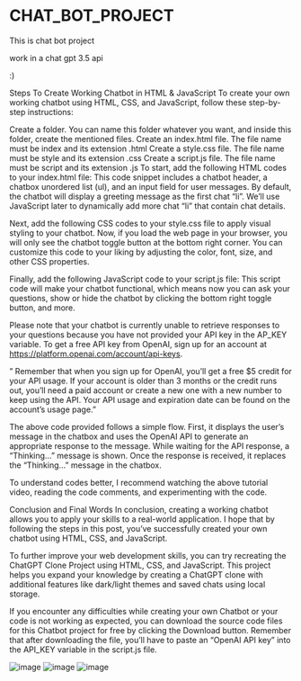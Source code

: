 # CHAT_BOT_PROJECT

This is chat bot project 

work in a chat gpt 3.5 api

:)

Steps To Create Working Chatbot in HTML & JavaScript
To create your own working chatbot using HTML, CSS, and JavaScript, follow these step-by-step instructions:



Create a folder. You can name this folder whatever you want, and inside this folder, create the mentioned files.
Create an index.html file. The file name must be index and its extension .html
Create a style.css file. The file name must be style and its extension .css
Create a script.js file. The file name must be script and its extension .js
To start, add the following HTML codes to your index.html file: This code snippet includes a chatbot header, a chatbox unordered list (ul), and an input field for user messages. By default, the chatbot will display a greeting message as the first chat “li”. We’ll use JavaScript later to dynamically add more chat “li” that contain chat details.


Next, add the following CSS codes to your style.css file to apply visual styling to your chatbot. Now, if you load the web page in your browser, you will only see the chatbot toggle button at the bottom right corner. You can customize this code to your liking by adjusting the color, font, size, and other CSS properties.

Finally, add the following JavaScript code to your script.js file: This script code will make your chatbot functional, which means now you can ask your questions, show or hide the chatbot by clicking the bottom right toggle button, and more.

Please note that your chatbot is currently unable to retrieve responses to your questions because you have not provided your API key in the AP_KEY variable. To get a free API key from OpenAI, sign up for an account at https://platform.openai.com/account/api-keys.

” Remember that when you sign up for OpenAI, you’ll get a free $5 credit for your API usage. If your account is older than 3 months or the credit runs out, you’ll need a paid account or create a new one with a new number to keep using the API. Your API usage and expiration date can be found on the account’s usage page.”

The above code provided follows a simple flow. First, it displays the user’s message in the chatbox and uses the OpenAI API to generate an appropriate response to the message. While waiting for the API response, a “Thinking…” message is shown. Once the response is received, it replaces the “Thinking…” message in the chatbox.

To understand codes better, I recommend watching the above tutorial video, reading the code comments, and experimenting with the code.

Conclusion and Final Words
In conclusion, creating a working chatbot allows you to apply your skills to a real-world application. I hope that by following the steps in this post, you’ve successfully created your own chatbot using HTML, CSS, and JavaScript.

To further improve your web development skills, you can try recreating the ChatGPT Clone Project using HTML, CSS, and JavaScript. This project helps you expand your knowledge by creating a ChatGPT clone with additional features like dark/light themes and saved chats using local storage.

If you encounter any difficulties while creating your own Chatbot or your code is not working as expected, you can download the source code files for this Chatbot project for free by clicking the Download button. Remember that after downloading the file, you’ll have to paste an “OpenAI API key” into the API_KEY variable in the script.js file.

![image](https://github.com/Kanisshk/CHAT_BOT_PROJECT/assets/97302412/481744b4-9beb-40e0-b40a-5ffcb573c93f)
![image](https://github.com/Kanisshk/CHAT_BOT_PROJECT/assets/97302412/cfbef2d4-a9c6-4631-b632-5cc73e67c7c5)
![image](https://github.com/Kanisshk/CHAT_BOT_PROJECT/assets/97302412/b1abb1f5-4453-415a-b0b9-9a0527fff0e1)


